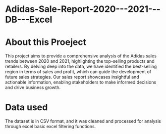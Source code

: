 # Adidas-Sale-Report-2020---2021---DB---Excel

# About this Proeject

This project aims to provide a comprehensive analysis of the Adidas sales trends between 2020 and 2021, highlighting the top-selling products and retailers. By delving deep into the data, we have identified the best-selling region in terms of sales and profit, which can guide the development of future sales strategies. Our sales report showcases insightful and actionable information, enabling stakeholders to make informed decisions and drive business growth.

# Data used

The dataset is in CSV format, and it was cleaned and processed for analysis through excel basic excel filtering functions.
